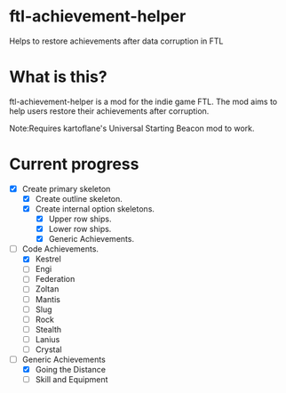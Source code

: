 # ftl-achievement-helper
Helps to restore achievements after data corruption in FTL

# What is this?
ftl-achievement-helper is a mod for the indie game FTL. The mod aims to help users restore their achievements after corruption.

Note:Requires kartoflane's Universal Starting Beacon mod to work.
# Current progress
- [x] Create primary skeleton
  - [x] Create outline skeleton.
  - [x] Create internal option skeletons.
    - [x] Upper row ships.
    - [x] Lower row ships.
    - [x] Generic Achievements.
- [ ] Code Achievements.
  - [x] Kestrel
  - [ ] Engi
  - [ ] Federation
  - [ ] Zoltan
  - [ ] Mantis
  - [ ] Slug
  - [ ] Rock
  - [ ] Stealth
  - [ ] Lanius
  - [ ] Crystal
- [ ] Generic Achievements
  - [x] Going the Distance
  - [ ] Skill and Equipment
